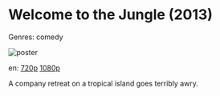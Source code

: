# Welcome to the Jungle (2013)

Genres: comedy

![poster](http://image.tmdb.org/t/p/w500/xNYexoVAHKpm7eL0op08H5RgATw.jpg)

en:
  [720p](magnet:?xt=urn:btih:7B08F55A91DDB526D046969325D3D549CD42C63E&tr=udp://glotorrents.pw:6969/announce&tr=udp://tracker.opentrackr.org:1337/announce&tr=udp://torrent.gresille.org:80/announce&tr=udp://tracker.openbittorrent.com:80&tr=udp://tracker.coppersurfer.tk:6969&tr=udp://tracker.leechers-paradise.org:6969&tr=udp://p4p.arenabg.ch:1337&tr=udp://tracker.internetwarriors.net:1337)
  [1080p](magnet:?xt=urn:btih:39F6C559236F7CD11E9861E1E797CE4F0A5C9A80&tr=udp://glotorrents.pw:6969/announce&tr=udp://tracker.opentrackr.org:1337/announce&tr=udp://torrent.gresille.org:80/announce&tr=udp://tracker.openbittorrent.com:80&tr=udp://tracker.coppersurfer.tk:6969&tr=udp://tracker.leechers-paradise.org:6969&tr=udp://p4p.arenabg.ch:1337&tr=udp://tracker.internetwarriors.net:1337)
  


A company retreat on a tropical island goes terribly awry.